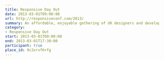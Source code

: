 ```yaml
---
title: Responsive Day Out
date: 2013-03-01T09:00:00
url: http://responsiveconf.com/2013/
summary: An affordable, enjoyable gathering of UK designers and developers sharing their workflow strategies, techniques, and experiences with responsive web design.
category:
- Responsive Day Out
start: 2013-03-01T09:00:00
end: 2013-03-01T17:30:00
participant: true
place_id: 9c2xrvf6+fg
---
```

